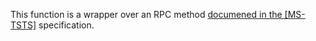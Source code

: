 This function is a wrapper over an RPC method [documened in the [MS-TSTS]](https://learn.microsoft.com/en-us/openspecs/windows_protocols/ms-tsts/89048acf-28c6-4d46-9742-eef51f507f05) specification.

